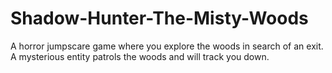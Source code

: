 # Shadow-Hunter-The-Misty-Woods
A horror jumpscare game where you explore the woods in search of an exit. A mysterious entity patrols the woods and will track you down.
